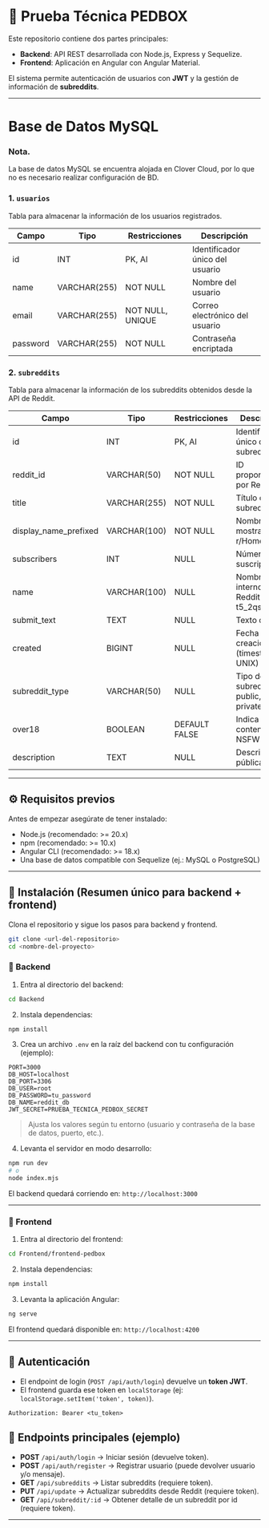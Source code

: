 # 📌 Prueba Técnica PEDBOX

Este repositorio contiene dos partes principales:

* **Backend**: API REST desarrollada con Node.js, Express y Sequelize.
* **Frontend**: Aplicación en Angular con Angular Material.

El sistema permite autenticación de usuarios con **JWT** y la gestión de información de **subreddits**.

---

# Base de Datos MySQL

### Nota.
La base de datos MySQL se encuentra alojada en Clover Cloud, por lo que no es necesario realizar configuración
de BD.

### 1. `usuarios`
Tabla para almacenar la información de los usuarios registrados.


| Campo      | Tipo           | Restricciones              | Descripción                        |
|------------|----------------|----------------------------|------------------------------------|
| id         | INT            | PK, AI                     | Identificador único del usuario    |
| name       | VARCHAR(255)   | NOT NULL                   | Nombre del usuario                 |
| email      | VARCHAR(255)   | NOT NULL, UNIQUE           | Correo electrónico del usuario     |
| password   | VARCHAR(255)   | NOT NULL                   | Contraseña encriptada              |

### 2. `subreddits`
Tabla para almacenar la información de los subreddits obtenidos desde la API de Reddit.

| Campo                 | Tipo           | Restricciones              | Descripción                               |
|-----------------------|----------------|----------------------------|-------------------------------------------|
| id                    | INT            | PK, AI                     | Identificador único del subreddit         |
| reddit_id             | VARCHAR(50)    | NOT NULL                   | ID proporcionado por Reddit               |
| title                 | VARCHAR(255)   | NOT NULL                   | Título del subreddit                      |
| display_name_prefixed | VARCHAR(100)   | NOT NULL                   | Nombre mostrado (ej: r/Home)              |
| subscribers           | INT            | NULL                       | Número de suscriptores                    |
| name                  | VARCHAR(100)   | NULL                       | Nombre interno en Reddit (ej: t5_2qs0k)   |
| submit_text           | TEXT           | NULL                       | Texto de envío                            |
| created               | BIGINT         | NULL                       | Fecha de creación (timestamp UNIX)        |
| subreddit_type        | VARCHAR(50)    | NULL                       | Tipo de subreddit (ej: public, private)   |
| over18                | BOOLEAN        | DEFAULT FALSE              | Indica si es contenido NSFW               |
| description           | TEXT           | NULL                       | Descripción pública                       |

---

## ⚙️ Requisitos previos

Antes de empezar asegúrate de tener instalado:

* Node.js (recomendado: >= 20.x)
* npm (recomendado: >= 10.x)
* Angular CLI (recomendado: >= 18.x)
* Una base de datos compatible con Sequelize (ej.: MySQL o PostgreSQL)

---

## 🚀 Instalación (Resumen único para backend + frontend)

Clona el repositorio y sigue los pasos para backend y frontend.

```bash
git clone <url-del-repositorio>
cd <nombre-del-proyecto>
```

### 🔹 Backend

1. Entra al directorio del backend:

```bash
cd Backend
```

2. Instala dependencias:

```bash
npm install
```

3. Crea un archivo `.env` en la raíz del backend con tu configuración (ejemplo):

```env
PORT=3000
DB_HOST=localhost
DB_PORT=3306
DB_USER=root
DB_PASSWORD=tu_password
DB_NAME=reddit_db
JWT_SECRET=PRUEBA_TECNICA_PEDBOX_SECRET
```

> Ajusta los valores según tu entorno (usuario y contraseña de la base de datos, puerto, etc.).

4. Levanta el servidor en modo desarrollo:

```bash
npm run dev
# o
node index.mjs
```

El backend quedará corriendo en: `http://localhost:3000`

---

### 🔹 Frontend

1. Entra al directorio del frontend:

```bash
cd Frontend/frontend-pedbox
```

2. Instala dependencias:

```bash
npm install
```

3. Levanta la aplicación Angular:

```bash
ng serve
```

El frontend quedará disponible en: `http://localhost:4200`

---

## 🔑 Autenticación

* El endpoint de login (`POST /api/auth/login`) devuelve un **token JWT**.
* El frontend guarda ese token en `localStorage` (ej: `localStorage.setItem('token', token)`).

```
Authorization: Bearer <tu_token>
```

## 📖 Endpoints principales (ejemplo)

* **POST** `/api/auth/login` → Iniciar sesión (devuelve token).
* **POST** `/api/auth/register` → Registrar usuario (puede devolver usuario y/o mensaje).
* **GET** `/api/subreddits` → Listar subreddits (requiere token).
* **PUT** `/api/update` → Actualizar subreddits desde Reddit (requiere token).
* **GET** `/api/subreddit/:id` → Obtener detalle de un subreddit por id (requiere token).

---
